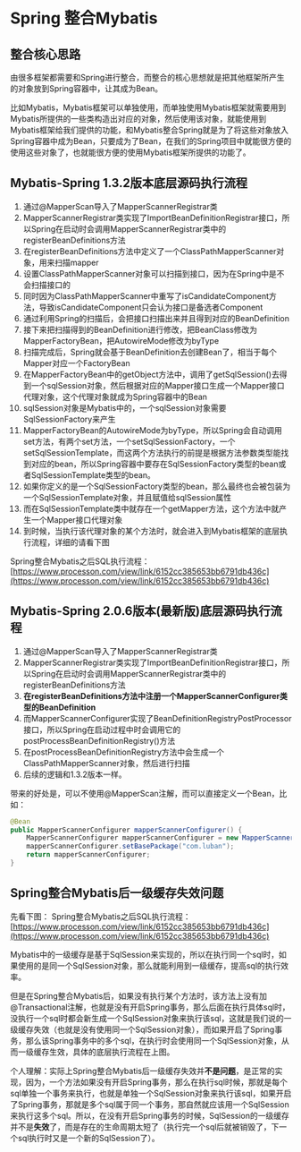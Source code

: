 # **Spring 整合Mybatis**

## 整合核心思路

由很多框架都需要和Spring进行整合，而整合的核心思想就是把其他框架所产生的对象放到Spring容器中，让其成为Bean。

比如Mybatis，Mybatis框架可以单独使用，而单独使用Mybatis框架就需要用到Mybatis所提供的一些类构造出对应的对象，然后使用该对象，就能使用到Mybatis框架给我们提供的功能，和Mybatis整合Spring就是为了将这些对象放入Spring容器中成为Bean，只要成为了Bean，在我们的Spring项目中就能很方便的使用这些对象了，也就能很方便的使用Mybatis框架所提供的功能了。


## Mybatis-Spring 1.3.2版本底层源码执行流程


1. 通过@MapperScan导入了MapperScannerRegistrar类
1. MapperScannerRegistrar类实现了ImportBeanDefinitionRegistrar接口，所以Spring在启动时会调用MapperScannerRegistrar类中的registerBeanDefinitions方法
1. 在registerBeanDefinitions方法中定义了一个ClassPathMapperScanner对象，用来扫描mapper
1. 设置ClassPathMapperScanner对象可以扫描到接口，因为在Spring中是不会扫描接口的
1. 同时因为ClassPathMapperScanner中重写了isCandidateComponent方法，导致isCandidateComponent只会认为接口是备选者Component
1. 通过利用Spring的扫描后，会把接口扫描出来并且得到对应的BeanDefinition
1. 接下来把扫描得到的BeanDefinition进行修改，把BeanClass修改为MapperFactoryBean，把AutowireMode修改为byType
1. 扫描完成后，Spring就会基于BeanDefinition去创建Bean了，相当于每个Mapper对应一个FactoryBean
1. 在MapperFactoryBean中的getObject方法中，调用了getSqlSession()去得到一个sqlSession对象，然后根据对应的Mapper接口生成一个Mapper接口代理对象，这个代理对象就成为Spring容器中的Bean
1. sqlSession对象是Mybatis中的，一个sqlSession对象需要SqlSessionFactory来产生
1. MapperFactoryBean的AutowireMode为byType，所以Spring会自动调用set方法，有两个set方法，一个setSqlSessionFactory，一个setSqlSessionTemplate，而这两个方法执行的前提是根据方法参数类型能找到对应的bean，所以Spring容器中要存在SqlSessionFactory类型的bean或者SqlSessionTemplate类型的bean。
1. 如果你定义的是一个SqlSessionFactory类型的bean，那么最终也会被包装为一个SqlSessionTemplate对象，并且赋值给sqlSession属性
1. 而在SqlSessionTemplate类中就存在一个getMapper方法，这个方法中就产生一个Mapper接口代理对象
1. 到时候，当执行该代理对象的某个方法时，就会进入到Mybatis框架的底层执行流程，详细的请看下图

Spring整合Mybatis之后SQL执行流程：
[https://www.processon.com/view/link/6152cc385653bb6791db436c](https://www.processon.com/view/link/6152cc385653bb6791db436c)


## Mybatis-Spring  2.0.6版本(最新版)底层源码执行流程

1. 通过@MapperScan导入了MapperScannerRegistrar类
1. MapperScannerRegistrar类实现了ImportBeanDefinitionRegistrar接口，所以Spring在启动时会调用MapperScannerRegistrar类中的registerBeanDefinitions方法
1. **在registerBeanDefinitions方法中注册一个MapperScannerConfigurer类型的BeanDefinition**
1. 而MapperScannerConfigurer实现了BeanDefinitionRegistryPostProcessor接口，所以Spring在启动过程中时会调用它的postProcessBeanDefinitionRegistry()方法
1. 在postProcessBeanDefinitionRegistry方法中会生成一个ClassPathMapperScanner对象，然后进行扫描
1. 后续的逻辑和1.3.2版本一样。

带来的好处是，可以不使用@MapperScan注解，而可以直接定义一个Bean，比如：
```java
@Bean
public MapperScannerConfigurer mapperScannerConfigurer() {
	MapperScannerConfigurer mapperScannerConfigurer = new MapperScannerConfigurer();
	mapperScannerConfigurer.setBasePackage("com.luban");
	return mapperScannerConfigurer;
}
```


## Spring整合Mybatis后一级缓存失效问题

先看下图：
Spring整合Mybatis之后SQL执行流程：
[https://www.processon.com/view/link/6152cc385653bb6791db436c](https://www.processon.com/view/link/6152cc385653bb6791db436c)

Mybatis中的一级缓存是基于SqlSession来实现的，所以在执行同一个sql时，如果使用的是同一个SqlSession对象，那么就能利用到一级缓存，提高sql的执行效率。

但是在Spring整合Mybatis后，如果没有执行某个方法时，该方法上没有加@Transactional注解，也就是没有开启Spring事务，那么后面在执行具体sql时，没执行一个sql时都会新生成一个SqlSession对象来执行该sql，这就是我们说的一级缓存失效（也就是没有使用同一个SqlSession对象），而如果开启了Spring事务，那么该Spring事务中的多个sql，在执行时会使用同一个SqlSession对象，从而一级缓存生效，具体的底层执行流程在上图。

个人理解：实际上Spring整合Mybatis后一级缓存失效并**不是问题**，是正常的实现，因为，一个方法如果没有开启Spring事务，那么在执行sql时候，那就是每个sql单独一个事务来执行，也就是单独一个SqlSession对象来执行该sql，如果开启了Spring事务，那就是多个sql属于同一个事务，那自然就应该用一个SqlSession来执行这多个sql。所以，在没有开启Spring事务的时候，SqlSession的一级缓存并不是**失效**了，而是存在的生命周期太短了（执行完一个sql后就被销毁了，下一个sql执行时又是一个新的SqlSession了）。
